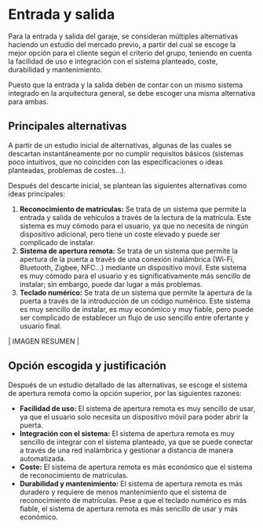 # Entrada y salida
Para la entrada y salida del garaje, se consideran múltiples alternativas haciendo un estudio del mercado previo,
a partir del cual se escoge la mejor opción para el cliente según el criterio del grupo, teniendo en cuenta la
facilidad de uso e integración con el sistema planteado, coste, durabilidad y mantenimiento.

Puesto que la entrada y la salida deben de contar con un mismo sistema integrado en la arquitectura general, se debe
escoger una misma alternativa para ambas.

## Principales alternativas
A partir de un estudio inicial de alternativas, algunas de las cuales se descartan instantáneamente por no cumplir requisitos básicos (sistemas poco intuitivos, que no coinciden con las especificaciones o ideas
planteadas, problemas de costes...).

Después del descarte inicial, se plantean las siguientes alternativas como ideas principales:
1. **Reconocimiento de matrículas:** Se trata de un sistema que permite la entrada y salida de vehículos a través de la lectura de la matrícula. Este sistema es muy cómodo para el usuario, ya que no necesita de ningún dispositivo adicional, pero tiene un coste elevado y puede ser complicado de instalar.
2. **Sistema de apertura remota:** Se trata de un sistema que permite la apertura de la puerta a través de
una conexión inalámbrica (Wi-Fi, Bluetooth, Zigbee, NFC...) mediante un dispositivo móvil. Este sistema es muy cómodo para el usuario y es significativamente más sencillo de instalar; sin embargo, puede dar lugar
a más problemas.
3. **Teclado numérico:** Se trata de un sistema que permite la apertura de la puerta a través de la introducción de un código numérico. Este sistema es muy sencillo de instalar, es muy económico y muy
fiable, pero puede ser complicado de establecer un flujo de uso sencillo entre ofertante y usuario final.

| IMAGEN RESUMEN |

## Opción escogida y justificación
Después de un estudio detallado de las alternativas, se escoge el sistema de apertura remota como la
opción superior, por las siguientes razones:

- **Facilidad de uso:** El sistema de apertura remota es muy sencillo de usar, ya que el usuario solo necesita un dispositivo móvil para poder abrir la puerta.
- **Integración con el sistema:** El sistema de apertura remota es muy sencillo de integrar con el sistema planteado, ya que se puede conectar a través de una red inalámbrica y gestionar a distancia de manera
automatizada.
- **Coste:** El sistema de apertura remota es más económico que el sistema de reconocimiento de matrículas.
- **Durabilidad y mantenimiento:** El sistema de apertura remota es más duradero y requiere de menos mantenimiento que el sistema de reconocimiento de matrículas. Pese a que el teclado numérico es más fiable, el sistema de apertura remota es más sencillo de usar y más económico.
